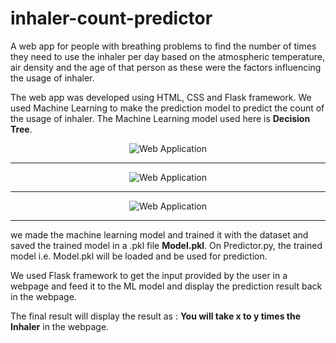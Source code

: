 # inhaler-count-predictor
A web app for people with breathing problems to find the number of times they need to use the inhaler per day based on the atmospheric temperature, air density and the age of that person as these were the factors influencing the usage of inhaler.

The web app was developed using HTML, CSS and Flask framework.  We used Machine Learning to make the prediction model to predict the count of the usage of inhaler.  The Machine Learning model used here is <b>Decision Tree</b>.

<center><img src='https://storage.googleapis.com/devfolio/hackathons/d80d930e94ea4331820c993b019fb0fa/projects/0cec5bb5a01942f78093d2dd66930a51/picgi8ine5qs.png' alt='Web Application'></center>
<hr/>
<center><img src='https://storage.googleapis.com/devfolio/hackathons/d80d930e94ea4331820c993b019fb0fa/projects/0cec5bb5a01942f78093d2dd66930a51/picgec5388e4.png' alt='Web Application'></center>
<hr/>
<center><img src='https://storage.googleapis.com/devfolio/hackathons/d80d930e94ea4331820c993b019fb0fa/projects/0cec5bb5a01942f78093d2dd66930a51/picoge78cn0a.png' alt='Web Application'></center>
<hr/>

we made the machine learning model and trained it with the dataset and saved the trained model in a .pkl file <b>Model.pkl</b>.  On Predictor.py, the trained model i.e. Model.pkl will be loaded and be used for prediction.

We used Flask framework to get the input provided by the user in a webpage and feed it to the ML model and display the prediction result back in the webpage.  

The final result will display the result as : <b>You will take x to y times the Inhaler</b> in the webpage.
